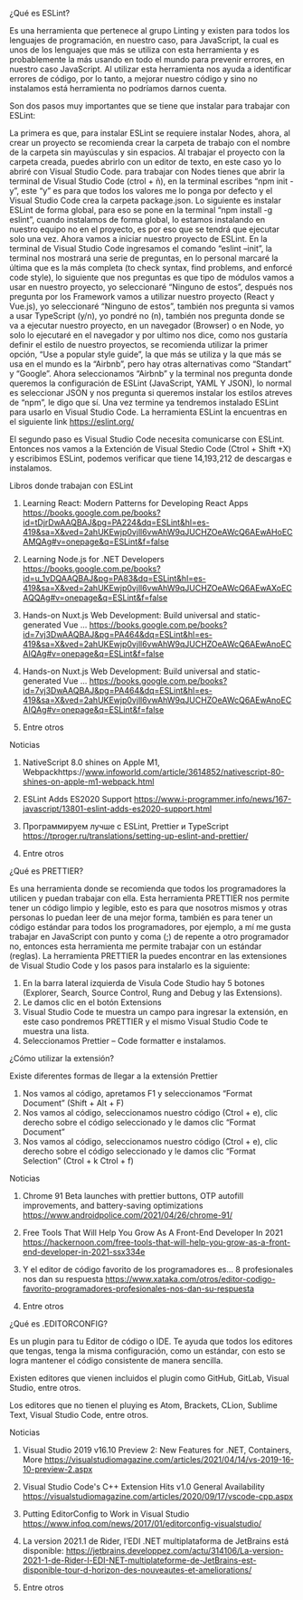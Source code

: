 ¿Qué es ESLint?

Es una herramienta que pertenece al grupo Linting y existen para todos los lenguajes de programación, en nuestro caso, para JavaScript, la cual es unos de los lenguajes que más se utiliza con esta herramienta y es probablemente la más usando en todo el mundo para prevenir errores, en nuestro caso JavaScript. Al utilizar esta herramienta nos ayuda a identificar errores de código, por lo tanto, a mejorar nuestro código y sino no instalamos está herramienta no podríamos darnos cuenta.

Son dos pasos muy importantes que se tiene que instalar para trabajar con ESLint:

La primera es que, para instalar ESLint se requiere instalar Nodes, ahora, al crear un proyecto se recomienda crear la carpeta de trabajo con el nombre de la carpeta sin mayúsculas y sin espacios. Al trabajar el proyecto con la carpeta creada, puedes abrirlo con un editor de texto, en este caso yo lo abriré con Visual Studio Code. para trabajar con Nodes tienes que abrir la terminal de Visual Studio Code (ctrol + ñ), en la terminal escribes “npm init -y”, este “y” es para que todos los valores me lo ponga por defecto y el Visual Studio Code crea la carpeta package.json. Lo siguiente es instalar ESLint de forma global, para eso se pone en la terminal “npm install -g eslint”, cuando instalamos de forma global, lo estamos instalando en nuestro equipo no en el proyecto, es por eso que se tendrá que ejecutar solo una vez. Ahora vamos a iniciar nuestro proyecto de ESLint. En la terminal de Visual Studio Code ingresamos el comando “eslint –init”,  la terminal nos mostrará una serie de preguntas, en lo personal marcaré la última que es la más completa (to check syntax, find problems, and enforcé code style), lo siguiente que nos preguntas es que tipo de módulos vamos a usar en nuestro proyecto, yo seleccionaré “Ninguno de estos”, después nos pregunta por los Framework vamos a utilizar nuestro proyecto (React y Vue.js), yo seleccionaré “Ninguno de estos”, también nos pregunta si vamos a usar TypeScript (y/n), yo pondré no (n), también nos pregunta donde se va a ejecutar nuestro proyecto, en un navegador (Browser) o en Node, yo solo lo ejecutaré en el navegador y por ultimo nos dice, como nos gustaría definir el estilo de nuestro proyectos, se recomienda utilizar la primer opción, “Use a popular style guide”, la que más se utiliza y la que más se usa en el mundo es la “Airbnb”, pero hay otras alternativas como “Standart” y “Google”. Ahora seleccionamos “Airbnb” y la terminal nos pregunta donde queremos la configuración de ESLint (JavaScript, YAML Y JSON), lo normal es seleccionar JSON y nos pregunta si queremos instalar los estilos atreves de “npm”, le digo que sí. Una vez termine ya tendremos instalado ESLint para usarlo en Visual Studio Code. La herramienta ESLint la encuentras en el siguiente link https://eslint.org/

El segundo paso es Visual Studio Code necesita comunicarse con ESLint. Entonces nos vamos a la Extención de Visual Stedio Code (Ctrol + Shift +X) y escribimos ESLint, podemos verificar que tiene 14,193,212 de descargas e instalamos.

Libros donde trabajan con ESLint


1.	Learning React: Modern Patterns for Developing React Apps
https://books.google.com.pe/books?id=tDjrDwAAQBAJ&pg=PA224&dq=ESLint&hl=es-419&sa=X&ved=2ahUKEwjp0vjll6vwAhW9qJUCHZOeAWcQ6AEwAHoECAMQAg#v=onepage&q=ESLint&f=false

2.	Learning Node.js for .NET Developers
https://books.google.com.pe/books?id=u_1vDQAAQBAJ&pg=PA83&dq=ESLint&hl=es-419&sa=X&ved=2ahUKEwjp0vjll6vwAhW9qJUCHZOeAWcQ6AEwAXoECAQQAg#v=onepage&q=ESLint&f=false

3.	Hands-on Nuxt.js Web Development: Build universal and static-generated Vue ...
https://books.google.com.pe/books?id=7vj3DwAAQBAJ&pg=PA464&dq=ESLint&hl=es-419&sa=X&ved=2ahUKEwjp0vjll6vwAhW9qJUCHZOeAWcQ6AEwAnoECAIQAg#v=onepage&q=ESLint&f=false


4.	Hands-on Nuxt.js Web Development: Build universal and static-generated Vue ...
https://books.google.com.pe/books?id=7vj3DwAAQBAJ&pg=PA464&dq=ESLint&hl=es-419&sa=X&ved=2ahUKEwjp0vjll6vwAhW9qJUCHZOeAWcQ6AEwAnoECAIQAg#v=onepage&q=ESLint&f=false

5.	Entre otros


Noticias

1.	NativeScript 8.0 shines on Apple M1, Webpackhttps://www.infoworld.com/article/3614852/nativescript-80-shines-on-apple-m1-webpack.html



2.	ESLint Adds ES2020 Support
https://www.i-programmer.info/news/167-javascript/13801-eslint-adds-es2020-support.html

3.	Программируем лучше с ESLint, Prettier и TypeScript
https://tproger.ru/translations/setting-up-eslint-and-prettier/

4.	Entre otros

¿Qué es PRETTIER?

Es una herramienta donde se recomienda que todos los programadores la utilicen y puedan trabajar con ella. Esta herramienta PRETTIER nos permite tener un código limpio y legible, esto es para que nosotros mismos y otras personas lo puedan leer de una mejor forma, también es para tener un código estándar para todos los programadores, por ejemplo, a mí me gusta trabajar en JavaScript con punto y coma (;) de repente a otro programador no, entonces esta herramienta me permite trabajar con un estándar (reglas).
La herramienta PRETTIER la puedes encontrar en las extensiones de Visual Studio Code y los pasos para instalarlo es la siguiente:  

1.	En la barra lateral izquierda de Visula Code Studio hay 5 botones (Explorer, Search, Source Control, Rung and Debug y las Extensions).
2.	Le damos clic en el botón Extensions
3.	Visual Studio Code te muestra un campo para ingresar la extensión, en este caso pondremos PRETTIER y el mismo Visual Studio Code te muestra una lista.
4.	Seleccionamos Prettier – Code formatter e instalamos.

¿Cómo utilizar la extensión?

Existe diferentes formas de llegar a la extensión Prettier

1.	Nos vamos al código, apretamos F1 y seleccionamos “Format Document” (Shift + Alt + F)
2.	Nos vamos al código, seleccionamos nuestro código (Ctrol + e), clic derecho sobre el código seleccionado y le damos clic “Format Document”
3.	Nos vamos al código, seleccionamos nuestro código (Ctrol + e), clic derecho sobre el código seleccionado y le damos clic “Format Selection” (Ctrol + k  Ctrol + f)

Noticias
1.	Chrome 91 Beta launches with prettier buttons, OTP autofill improvements, and battery-saving optimizations
https://www.androidpolice.com/2021/04/26/chrome-91/


2.	Free Tools That Will Help You Grow As A Front-End Developer In 2021
https://hackernoon.com/free-tools-that-will-help-you-grow-as-a-front-end-developer-in-2021-ssx334e


3.	Y el editor de código favorito de los programadores es… 8 profesionales nos dan su respuesta
https://www.xataka.com/otros/editor-codigo-favorito-programadores-profesionales-nos-dan-su-respuesta

4.	Entre otros


¿Qué es .EDITORCONFIG?

Es un plugin para tu Editor de código o IDE. Te ayuda que todos los editores que tengas, tenga la misma configuración, como un estándar, con esto se logra mantener el código consistente de manera sencilla.

Existen editores que vienen incluidos el plugin como GitHub, GitLab, Visual Studio, entre otros.

Los editores que no tienen el pluying es Atom, Brackets, CLion, Sublime Text, Visual Studio Code, entre otros.

Noticias

1.	Visual Studio 2019 v16.10 Preview 2: New Features for .NET, Containers, More
https://visualstudiomagazine.com/articles/2021/04/14/vs-2019-16-10-preview-2.aspx


2.	Visual Studio Code's C++ Extension Hits v1.0 General Availability
https://visualstudiomagazine.com/articles/2020/09/17/vscode-cpp.aspx


3.	Putting EditorConfig to Work in Visual Studio
https://www.infoq.com/news/2017/01/editorconfig-visualstudio/

4.	La version 2021.1 de Rider, I’EDI .NET multiplataforma de JetBrains está disponible:
https://jetbrains.developpez.com/actu/314106/La-version-2021-1-de-Rider-l-EDI-NET-multiplateforme-de-JetBrains-est-disponible-tour-d-horizon-des-nouveautes-et-ameliorations/

5.	Entre otros
